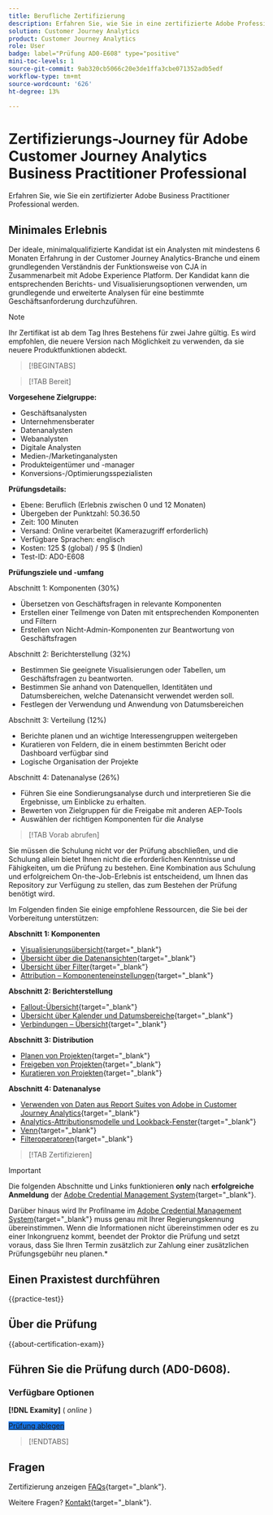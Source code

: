 ```yaml
---
title: Berufliche Zertifizierung
description: Erfahren Sie, wie Sie in eine zertifizierte Adobe Professional werden. [!DNL Customer Journey Analytics]
solution: Customer Journey Analytics
product: Customer Journey Analytics
role: User
badge: label="Prüfung AD0-E608" type="positive"
mini-toc-levels: 1
source-git-commit: 9ab320cb5066c20e3de1ffa3cbe071352adb5edf
workflow-type: tm+mt
source-wordcount: '626'
ht-degree: 13%

---
```


# Zertifizierungs-Journey für Adobe Customer Journey Analytics Business Practitioner Professional

Erfahren Sie, wie Sie ein zertifizierter Adobe Business Practitioner Professional werden.

## Minimales Erlebnis

Der ideale, minimalqualifizierte Kandidat ist ein Analysten mit mindestens 6 Monaten Erfahrung in der Customer Journey Analytics-Branche und einem grundlegenden Verständnis der Funktionsweise von CJA in Zusammenarbeit mit Adobe Experience Platform. Der Kandidat kann die entsprechenden Berichts- und Visualisierungsoptionen verwenden, um grundlegende und erweiterte Analysen für eine bestimmte Geschäftsanforderung durchzuführen.

>[!NOTE]
>
>Ihr Zertifikat ist ab dem Tag Ihres Bestehens für zwei Jahre gültig. Es wird empfohlen, die neuere Version nach Möglichkeit zu verwenden, da sie neuere Produktfunktionen abdeckt.

>[!BEGINTABS]

>[!TAB Bereit]

**Vorgesehene Zielgruppe:**

* Geschäftsanalysten
* Unternehmensberater
* Datenanalysten
* Webanalysten
* Digitale Analysten
* Medien-/Marketinganalysten
* Produkteigentümer und -manager
* Konversions-/Optimierungsspezialisten

**Prüfungsdetails:**

* Ebene: Beruflich (Erlebnis zwischen 0 und 12 Monaten)
* Übergeben der Punktzahl: 50.36.50
* Zeit: 100 Minuten
* Versand: Online verarbeitet (Kamerazugriff erforderlich)
* Verfügbare Sprachen: englisch
* Kosten: 125 $ (global) / 95 $ (Indien)
* Test-ID: AD0-E608

**Prüfungsziele und -umfang**

Abschnitt 1: Komponenten (30%)

* Übersetzen von Geschäftsfragen in relevante Komponenten
* Erstellen einer Teilmenge von Daten mit entsprechenden Komponenten und Filtern
* Erstellen von Nicht-Admin-Komponenten zur Beantwortung von Geschäftsfragen

Abschnitt 2: Berichterstellung (32%)

* Bestimmen Sie geeignete Visualisierungen oder Tabellen, um Geschäftsfragen zu beantworten.
* Bestimmen Sie anhand von Datenquellen, Identitäten und Datumsbereichen, welche Datenansicht verwendet werden soll.
* Festlegen der Verwendung und Anwendung von Datumsbereichen

Abschnitt 3: Verteilung (12%)

* Berichte planen und an wichtige Interessengruppen weitergeben
* Kuratieren von Feldern, die in einem bestimmten Bericht oder Dashboard verfügbar sind
* Logische Organisation der Projekte

Abschnitt 4: Datenanalyse (26%)

* Führen Sie eine Sondierungsanalyse durch und interpretieren Sie die Ergebnisse, um Einblicke zu erhalten.
* Bewerten von Zielgruppen für die Freigabe mit anderen AEP-Tools
* Auswählen der richtigen Komponenten für die Analyse

>[!TAB Vorab abrufen]

Sie müssen die Schulung nicht vor der Prüfung abschließen, und die Schulung allein bietet Ihnen nicht die erforderlichen Kenntnisse und Fähigkeiten, um die Prüfung zu bestehen. Eine Kombination aus Schulung und erfolgreichem On-the-Job-Erlebnis ist entscheidend, um Ihnen das Repository zur Verfügung zu stellen, das zum Bestehen der Prüfung benötigt wird.

Im Folgenden finden Sie einige empfohlene Ressourcen, die Sie bei der Vorbereitung unterstützen:

**Abschnitt 1: Komponenten**

* [Visualisierungsübersicht](https://experienceleague.adobe.com/docs/analytics-platform/using/cja-workspace/visualizations/freeform-analysis-visualizations.html){target="_blank"}
* [Übersicht über die Datenansichten](https://experienceleague.adobe.com/docs/analytics-platform/using/cja-dataviews/data-views.html?lang=de){target="_blank"}
* [Übersicht über Filter](https://experienceleague.adobe.com/docs/analytics-platform/using/cja-components/cja-filters/filters-overview.html?lang=de){target="_blank"}
* [ Attribution – Komponenteneinstellungen](https://experienceleague.adobe.com/docs/analytics-platform/using/cja-dataviews/component-settings/attribution.html){target="_blank"}

**Abschnitt 2: Berichterstellung**

* [Fallout-Übersicht](https://experienceleague.adobe.com/docs/analytics-platform/using/cja-workspace/visualizations/fallout/fallout-flow.html){target="_blank"}
* [Übersicht über Kalender und Datumsbereiche](https://experienceleague.adobe.com/docs/analytics-platform/using/cja-components/cja-date-ranges/calendar.html){target="_blank"}
* [Verbindungen – Übersicht](https://experienceleague.adobe.com/docs/analytics-platform/using/cja-connections/overview.html?lang=de){target="_blank"}

**Abschnitt 3: Distribution**

* [Planen von Projekten](https://experienceleague.adobe.com/docs/analytics-platform/using/cja-workspace/curate-share/t-schedule-report.html?lang=de){target="_blank"}
* [Freigeben von Projekten](https://experienceleague.adobe.com/docs/analytics-platform/using/cja-workspace/curate-share/share-projects.html?lang=de){target="_blank"}
* [Kuratieren von Projekten](https://experienceleague.adobe.com/docs/analytics-platform/using/cja-workspace/curate-share/curate.html){target="_blank"}

**Abschnitt 4: Datenanalyse**

* [Verwenden von Daten aus Report Suites von Adobe in Customer Journey Analytics](https://experienceleague.adobe.com/docs/analytics-platform/using/compare-aa-cja/cja-aa-comparison/aa-data-in-cja.html){target="_blank"}
* [Analytics-Attributionsmodelle und Lookback-Fenster](https://experienceleague.adobe.com/docs/analytics/analyze/analysis-workspace/attribution/models.html?lang=en%22%3ehttps://experienceleague.adobe.com/docs/analytics/analyze/analysis-workspace/attribution/models.html){target="_blank"}
* [Venn](https://experienceleague.adobe.com/docs/analytics/analyze/analysis-workspace/visualizations/venn.html?lang=de){target="_blank"}
* [Filteroperatoren](https://experienceleague.adobe.com/docs/analytics-platform/using/cja-components/cja-filters/operators.html){target="_blank"}

>[!TAB Zertifizieren]

>[!IMPORTANT]
>
>Die folgenden Abschnitte und Links funktionieren **only**  nach **erfolgreiche Anmeldung** der [Adobe Credential Management System](https://www.certmetrics.com/adobe){target="_blank"}.
>
>Darüber hinaus wird Ihr Profilname im [Adobe Credential Management System](https://www.certmetrics.com/adobe){target="_blank"} muss genau mit Ihrer Regierungskennung übereinstimmen. Wenn die Informationen nicht übereinstimmen oder es zu einer Inkongruenz kommt, beendet der Proktor die Prüfung und setzt voraus, dass Sie Ihren Termin zusätzlich zur Zahlung einer zusätzlichen Prüfungsgebühr neu planen.*


## Einen Praxistest durchführen

{{practice-test}}

## Über die Prüfung

{{about-certification-exam}}

## Führen Sie die Prüfung durch (AD0-D608).

### Verfügbare Optionen

**[!DNL Examity]** ( *online* )

<a href="https://www.certmetrics.com/adobe/candidate/examity_sso.aspx?eid=AD0-D608" target="_blank" class="spectrum-Button spectrum-Button--fill spectrum-Button--accent spectrum-Button--sizeM is-margin-bottom-big-big at-element-click-tracking" style="background-color:#1473E6">

<span class="spectrum-Button-label has-no-wrap">
   Prüfung ablegen
</span>
</a>

>[!ENDTABS]

## Fragen

Zertifizierung anzeigen [FAQs](https://experienceleague.adobe.com/docs/certification/certification/faq.html){target="_blank"}.

Weitere Fragen? [Kontakt](mailto:certif@adobe.com){target="_blank"}.

